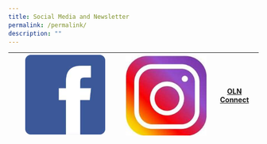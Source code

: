 ```yaml
---
title: Social Media and Newsletter
permalink: /permalink/
description: ""
---
```

|<a href="https://www.facebook.com/chijoln.official/"><img align="bottom" style="width: 75%;" src="/images/fb.jpg"></a> | <a href="https://www.instagram.com/chijoln.official/"><img align="middle" src="/images/insta.jpg"></a>|[OLN Connect](/information-for-parents/communications/oln-connect/) |
| -------- | -------- | -------- |